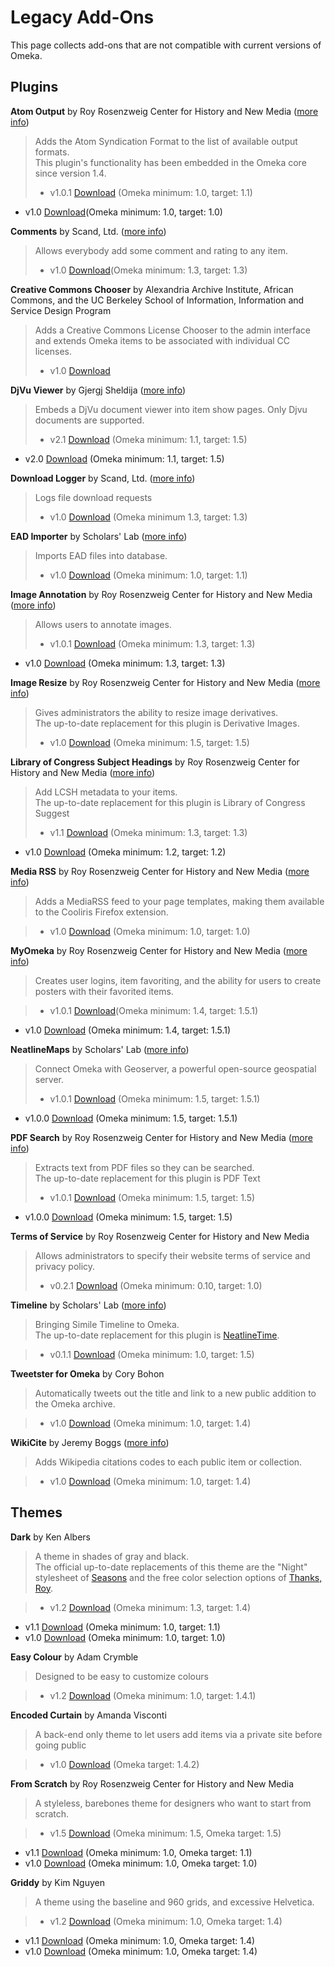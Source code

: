 

Legacy Add-Ons
==============

This page collects add-ons that are not compatible with current versions of Omeka.

Plugins
-------------------------------------------------------

 **Atom Output** by Roy Rosenzweig Center for History and New Media ([more info](http://omeka.org/codex/Plugins/AtomOutput)) 
>Adds the Atom Syndication Format to the list of available output formats.  
>This plugin's functionality has been embedded in the Omeka core since version 1.4.
>*	v1.0.1 [Download](../files/legacy_addons/AtomOutput-1.1-1.0.1.zip) (Omeka minimum: 1.0, target: 1.1)
- v1.0 [Download](../files/legacy_addons/AtomOutput-1.0-1.0.zip)(Omeka minimum: 1.0, target: 1.0)

**Comments** by Scand, Ltd. ([more info](http://scand.com/products/omeka/comments.html))
> Allows everybody add some comment and rating to any item.
>* v1.0 [Download](../files/legacy_addons/Comments-1.3-1.0.zip)(Omeka minimum: 1.3, target: 1.3)

**Creative Commons Chooser** by Alexandria Archive Institute, African Commons, and the UC Berkeley School of Information, Information and Service Design Program 
>   Adds a Creative Commons License Chooser to the admin interface and extends Omeka items to be associated with individual CC licenses.  
>* v1.0 [Download](../files/legacy_addons/CreativeCommonsChooser-1.0-0.1.zip)

**DjVu Viewer** by Gjergj Sheldija ([more info](https://github.com/floss-bush/omeka-djvu-viewer-plugin)) 
>   Embeds a DjVu document viewer into item show pages. Only Djvu documents are supported.
>* v2.1 [Download](../files/legacy_addons/DjVu-Viewer-2.1.zip)
        (Omeka minimum: 1.1, target: 1.5)
- v2.0 [Download](../files/legacy_addons/DjVu-Viewer-2.0.zip)
        (Omeka minimum: 1.1, target: 1.5)

**Download Logger** by Scand, Ltd. ([more info](http://scand.com/products/omeka/download_logger.html)) 
>   Logs file download requests
>* v1.0 [Download](../files/legacy_addons/DownloadLogger-1.3-1.0.zip) (Omeka minimum 1.3, target: 1.3)

 **EAD Importer** by Scholars' Lab ([more info](http://scholarslab.org/research/omeka-plugins/)) 
>   Imports EAD files into database.
>* v1.0 [Download](../files/legacy_addons/EadImporter-1.1-1.0.zip) (Omeka minimum: 1.0, target: 1.1)

 **Image Annotation** by Roy Rosenzweig Center for History and New Media ([more info](http://omeka.org/codex/Plugins/ImageAnnotation)) 
>   Allows users to annotate images.  
>* v1.0.1 [Download](../files/legacy_addons/ImageAnnotation-1.3-1.0.1.zip) (Omeka minimum: 1.3, target: 1.3)
- v1.0 [Download](../files/legacy_addons/ImageAnnotation-1.3-1.0.zip) (Omeka minimum: 1.3, target: 1.3)

**Image Resize** by Roy Rosenzweig Center for History and New Media ([more info](http://omeka.org/codex/Plugins/ImageResize)) 
> Gives administrators the ability to resize image derivatives.  
> The up-to-date replacement for this plugin is Derivative Images.
>* v1.0 [Download](../files/legacy_addons/Image-Resize-1.0.zip) (Omeka minimum: 1.5, target: 1.5)

**Library of Congress Subject Headings** by Roy Rosenzweig Center for History and New Media ([more info](Plugins/Lcsh.html)) 
>Add LCSH metadata to your items.  
>The up-to-date replacement for this plugin is Library of Congress Suggest
>* v1.1 [Download](../files/legacy_addons/Lcsh-1.3-1.1.zip) (Omeka minimum: 1.3, target: 1.3)
- v1.0 [Download](../files/legacy_addons/Lcsh-1.2-1.0.zip) (Omeka minimum: 1.2, target: 1.2)

 **Media RSS** by Roy Rosenzweig Center for History and New Media ([more info](http://omeka.org/codex/Plugins/MediaRss_for_Cooliris)) 
> Adds a MediaRSS feed to your page templates, making them available to the Cooliris Firefox extension.

> * v1.0 [Download](../files/legacy_addons/MediaRss-1.0-1.0.zip) (Omeka minimum: 1.0, target: 1.0)


**MyOmeka** by Roy Rosenzweig Center for History and New Media ([more info](http://omeka.org/codex/Plugins/MyOmeka)) 
>  Creates user logins, item favoriting, and the ability for users to create posters with their favorited items.

>* v1.0.1 [Download](../files/legacy_addons/My-Omeka-1.0.1.zip)(Omeka minimum: 1.4, target: 1.5.1)
- v1.0 [Download](../files/legacy_addons/My-Omeka-1.0.zip) (Omeka minimum: 1.4, target: 1.5.1)

**NeatlineMaps** by Scholars' Lab ([more info](https://github.com/scholarslab/NeatlineMaps)) 
>  Connect Omeka with Geoserver, a powerful open-source geospatial server.
>*  v1.0.1 [Download](../files/legacy_addons/Neatline-Maps-1.0.1.zip) (Omeka minimum: 1.5, target: 1.5.1)
-  v1.0.0 [Download](../files/legacy_addons/Neatline-Maps-1.0.0.zip) (Omeka minimum: 1.5, target: 1.5.1)

**PDF Search** by Roy Rosenzweig Center for History and New Media ([more info](http://omeka.org/codex/Plugins/PdfSearch)) 
>   Extracts text from PDF files so they can be searched.  
>   The up-to-date replacement for this plugin is PDF Text    
>* v1.0.1 [Download](../files/legacy_addons/PDF-Search-1.0.1.zip) (Omeka minimum: 1.5, target: 1.5)
-   v1.0.0 [Download](../files/legacy_addons/PDF-Search-1.0.zip) (Omeka minimum: 1.5, target: 1.5)

**Terms of Service** by Roy Rosenzweig Center for History and New Media 
>  Allows administrators to specify their website terms of service and privacy policy.
>* v0.2.1 [Download](../files/legacy_addons/TermsOfService-1.0-0.2.1.zip) (Omeka minimum: 0.10, target: 1.0)

 **Timeline** by Scholars' Lab ([more info](http://github.com/scholarslab/Timeline)) 
>Bringing Simile Timeline to Omeka.  
>The up-to-date replacement for this plugin is
    [NeatlineTime](../index.html%3Fp=1826.html).
    
>* v0.1.1 [Download](../files/legacy_addons/Timeline-0.1.1.zip)
        (Omeka minimum: 1.0, target: 1.5)



 **Tweetster for Omeka** by Cory Bohon 
>   Automatically tweets out the title and link to a new public addition to the Omeka archive.

>*  v1.0 [Download](../files/legacy_addons/Tweetster-1.0.zip) (Omeka minimum: 1.0, target: 1.4)


 **WikiCite** by Jeremy Boggs ([more info](http://github.com/clioweb/WikiCiteOmeka)) 
>   Adds Wikipedia citations codes to each public item or collection.

>*  v1.0 [Download](../files/legacy_addons/WikiCite-for-Omeka-1.0.zip) (Omeka minimum: 1.0, target: 1.4)

Themes
-----------------------------------------------------

 **Dark** by Ken Albers 
>   A theme in shades of gray and black.  
> The official up-to-date replacements of this theme are the "Night" stylesheet of [Seasons](../add-ons/themes/seasons.1.html) and the free color selection options of [Thanks, Roy](../add-ons/themes/thanks-roy.1.html).
    
>*  v1.2 [Download](../files/legacy_addons/dark-1.2.zip) (Omeka
        minimum: 1.3, target: 1.4)
-   v1.1 [Download](../files/legacy_addons/dark-1.1-1.1.zip) (Omeka
        minimum: 1.0, target: 1.1)
-   v1.0 [Download](../files/legacy_addons/dark-1.0-1.0.zip) (Omeka
        minimum: 1.0, target: 1.0)



 **Easy Colour** by Adam Crymble 
>   Designed to be easy to customize colours

>*  v1.2 [Download](../files/legacy_addons/easy-colour-1.2.zip)
        (Omeka minimum: 1.0, target: 1.4.1)

 **Encoded Curtain** by Amanda Visconti 
>   A back-end only theme to let users add items via a private site before going public

>* v1.0 [Download](../files/legacy_addons/Encoded-Curtain-1.0.zip) (Omeka target: 1.4.2)


 **From Scratch** by Roy Rosenzweig Center for History and New Media 
>  A styleless, barebones theme for designers who want to start
    from scratch.

>* v1.5 [Download](../files/legacy_addons/From-Scratch-1.5.zip)
        (Omeka minimum: 1.5, Omeka target: 1.5)
-   v1.1 [Download](../files/legacy_addons/From-Scratch-1.1.zip)
        (Omeka minimum: 1.0, Omeka target: 1.1)
-   v1.0 [Download](../files/legacy_addons/fromscratch-1.0-1.0.zip)
        (Omeka minimum: 1.0, Omeka target: 1.0)



 **Griddy** by Kim Nguyen 
>   A theme using the baseline and 960 grids, and excessive Helvetica.

>*  v1.2 [Download](../files/legacy_addons/Griddy-1.2.zip) (Omeka minimum: 1.0, Omeka target: 1.4)
-   v1.1 [Download](../files/legacy_addons/Griddy-1.1.zip) (Omeka
        minimum: 1.0, Omeka target: 1.4)
-   v1.0 [Download](../files/legacy_addons/Griddy-1.0.zip) (Omeka
        minimum: 1.0, Omeka target: 1.4)
